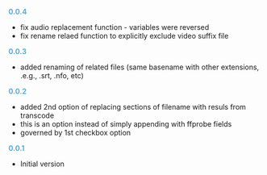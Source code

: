 
**<span style="color:#56adda">0.0.4</span>**
- fix audio replacement function - variables were reversed
- fix rename relaed function to explicitly exclude video suffix file

**<span style="color:#56adda">0.0.3</span>**
- added renaming of related files (same basename with other extensions, .e.g., .srt, .nfo, etc)

**<span style="color:#56adda">0.0.2</span>**
- added 2nd option of replacing sections of filename with resuls from transcode
- this is an option instead of simply appending with ffprobe fields
- governed by 1st checkbox option

**<span style="color:#56adda">0.0.1</span>**
- Initial version
